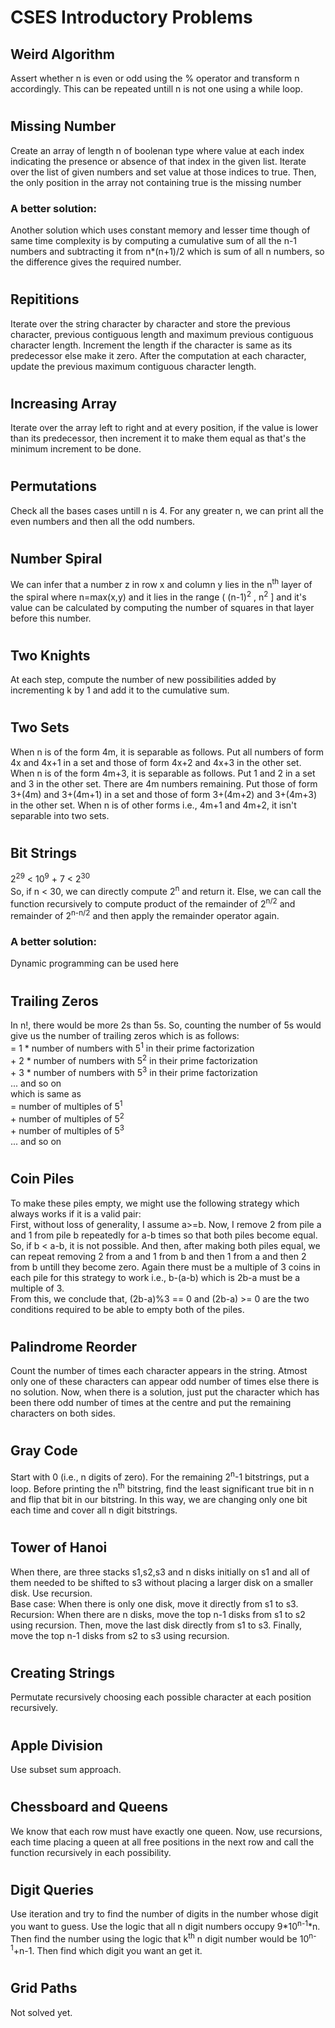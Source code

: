 # CSES Introductory Problems

## Weird Algorithm

Assert whether n is even or odd using the % operator and transform n accordingly. This can be repeated untill n is not one using a while loop.

#

## Missing Number

Create an array of length n of boolenan type where value at each index indicating the presence or absence of that index in the given list. Iterate over the list of given numbers and set value at those indices to true. Then, the only position in the array not containing true is the missing number

### A better solution:
Another solution which uses constant memory and lesser time though of same time complexity is by computing a cumulative sum of all the n-1 numbers and subtracting it from n*(n+1)/2 which is sum of all n numbers, so the difference gives the required number.

#

## Repititions

Iterate over the string character by character and store the previous character, previous contiguous length and maximum previous contiguous character length. Increment the length if the character is same as its predecessor else make it zero. After the computation at each character, update the previous maximum contiguous character length.

#

## Increasing Array

Iterate over the array left to right and at every position, if the value is lower than its predecessor, then increment it to make them equal as that's the minimum increment to be done.

#

## Permutations

Check all the bases cases untill n is 4. For any greater n, we can print all the even numbers and then all the odd numbers.

#

## Number Spiral

We can infer that a number z in row x and column y lies in the n<sup>th</sup> layer of the spiral where n=max(x,y) and it lies in the range ( (n-1)<sup>2</sup> , n<sup>2</sup> ] and it's value can be calculated by computing the number of squares in that layer before this number.

#

## Two Knights

At each step, compute the number of new possibilities added by incrementing k by 1 and add it to the cumulative sum.

#

## Two Sets

When n is of the form 4m, it is separable as follows. Put all numbers of form 4x and 4x+1 in a set and those of form 4x+2 and 4x+3 in the other set.
When n is of the form 4m+3, it is separable as follows. Put 1 and 2 in a set and 3 in the other set. There are 4m numbers remaining. Put those of form 3+(4m) and 3+(4m+1) in a set and those of form 3+(4m+2) and 3+(4m+3) in the other set.
When n is of other forms i.e., 4m+1 and 4m+2, it isn't separable into two sets.

#

## Bit Strings

2<sup>29</sup> < 10<sup>9</sup> + 7 < 2<sup>30</sup><br/>
So, if n < 30, we can directly compute 2<sup>n</sup> and return it. Else, we can call the function recursively to compute product of the remainder of 2<sup>n/2</sup> and remainder of 2<sup>n-n/2</sup> and then apply the remainder operator again.

### A better solution:
Dynamic programming can be used here

#

## Trailing Zeros

In n!, there would be more 2s than 5s. So, counting the number of 5s would give us the number of trailing zeros which is as follows:<br/>
= 1 * number of numbers with 5<sup>1</sup> in their prime factorization<br/>
\+ 2 * number of numbers with 5<sup>2</sup> in their prime factorization<br/>
\+ 3 * number of numbers with 5<sup>3</sup> in their prime factorization<br/>
... and so on<br/>
which is same as<br/>
= number of multiples of 5<sup>1</sup><br/>
\+ number of multiples of 5<sup>2</sup><br/>
\+ number of multiples of 5<sup>3</sup><br/>
... and so on

#

## Coin Piles

To make these piles empty, we might use the following strategy which always works if it is a valid pair:<br/>
First, without loss of generality, I assume a>=b. Now, I remove 2 from pile a and 1 from pile b repeatedly for a-b times so that both piles become equal. So, if b < a-b, it is not possible. And then, after making both piles equal, we can repeat removing 2 from a and 1 from b and then 1 from a and then 2 from b untill they become zero. Again there must be a multiple of 3 coins in each pile for this strategy to work i.e., b-(a-b) which is 2b-a must be a multiple of 3.<br/>
From this, we conclude that, (2b-a)%3 == 0 and (2b-a) >= 0 are the two conditions required to be able to empty both of the piles.

#

## Palindrome Reorder

Count the number of times each character appears in the string. Atmost only one of these characters can appear odd number of times else there is no solution. Now, when there is a solution, just put the character which has been there odd number of times at the centre and put the remaining characters on both sides.

#

## Gray Code

Start with 0 (i.e., n digits of zero). For the remaining 2<sup>n</sup>-1 bitstrings, put a loop.
Before printing the n<sup>th</sup> bitstring, find the least significant true bit in n and flip that bit in our bitstring. In this way, we are changing only one bit each time and cover all n digit bitstrings.

#

## Tower of Hanoi

When there, are three stacks s1,s2,s3 and n disks initially on s1 and all of them needed to be shifted to s3 without placing a larger disk on a smaller disk. Use recursion.<br/>
Base case: When there is only one disk, move it directly from s1 to s3.<br/>
Recursion: When there are n disks, move the top n-1 disks from s1 to s2 using recursion. Then, move the last disk directly from s1 to s3. Finally, move the top n-1 disks from s2 to s3 using recursion.

#

## Creating Strings

Permutate recursively choosing each possible character at each position recursively.

#

## Apple Division

Use subset sum approach.

#

## Chessboard and Queens

We know that each row must have exactly one queen. Now, use recursions, each time placing a queen at all free positions in the next row and call the function recursively in each possibility.

#

## Digit Queries

Use iteration and try to find the number of digits in the number whose digit you want to guess. Use the logic that all n digit numbers occupy 9*10<sup>n-1</sup>*n. Then find the number using the logic that k<sup>th</sup> n digit number would be 10<sup>n-1</sup>+n-1. Then find which digit you want an get it.

#

## Grid Paths

Not solved yet.

#